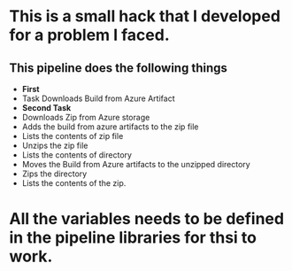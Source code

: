 ﻿# This is a small hack that I developed for a problem I faced.
 ## This pipeline does the following things
* **First** 
 * Task Downloads Build from Azure Artifact
* **Second Task**
 * Downloads Zip from Azure storage
 * Adds the build from azure artifacts to the zip file
 * Lists the contents of zip file
 * Unzips the zip file
 * Lists the contents of directory
 * Moves the Build from Azure artifacts to the unzipped directory
 * Zips the directory 
 * Lists the contents of the zip.

# **All the variables needs to be defined in the pipeline libraries for thsi to work.**
